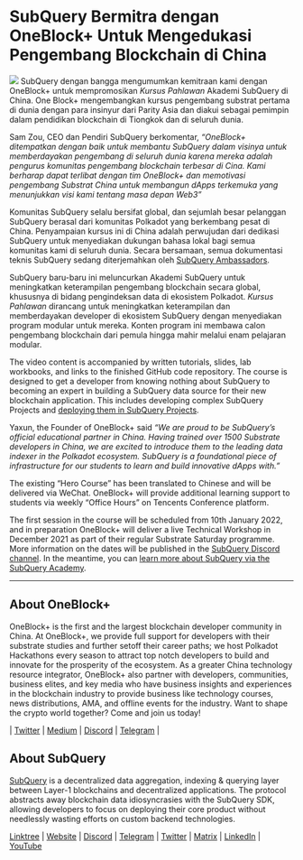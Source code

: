 # SubQuery Bermitra dengan OneBlock+ Untuk Mengedukasi Pengembang Blockchain di China

![](https://miro.medium.com/max/700/1*c1X5h-MEHHwjeqczDKvvCQ.png) SubQuery dengan bangga mengumumkan kemitraan kami dengan OneBlock+ untuk mempromosikan _Kursus Pahlawan_ Akademi SubQuery di China. One Block+ mengembangkan kursus pengembang substrat pertama di dunia dengan para insinyur dari Parity Asia dan diakui sebagai pemimpin dalam pendidikan blockchain di Tiongkok dan di seluruh dunia.

Sam Zou, CEO dan Pendiri SubQuery berkomentar, _“OneBlock+ ditempatkan dengan baik untuk membantu SubQuery dalam visinya untuk memberdayakan pengembang di seluruh dunia karena mereka adalah pengurus komunitas pengembang blockchain terbesar di Cina. Kami berharap dapat terlibat dengan tim OneBlock+ dan memotivasi pengembang Substrat China untuk membangun dApps terkemuka yang menunjukkan visi kami tentang masa depan Web3”_

Komunitas SubQuery selalu bersifat global, dan sejumlah besar pelanggan SubQuery berasal dari komunitas Polkadot yang berkembang pesat di China. Penyampaian kursus ini di China adalah perwujudan dari dedikasi SubQuery untuk menyediakan dukungan bahasa lokal bagi semua komunitas kami di seluruh dunia. Secara bersamaan, semua dokumentasi teknis SubQuery sedang diterjemahkan oleh [SubQuery Ambassadors](https://subquery.medium.com/introducing-the-subquery-ambassador-program-aa82613ab804).

SubQuery baru-baru ini meluncurkan Akademi SubQuery untuk meningkatkan keterampilan pengembang blockchain secara global, khususnya di bidang pengindeksan data di ekosistem Polkadot. _Kursus Pahlawan_ dirancang untuk meningkatkan keterampilan dan memberdayakan developer di ekosistem SubQuery dengan menyediakan program modular untuk mereka. Konten program ini membawa calon pengembang blockchain dari pemula hingga mahir melalui enam pelajaran modular.

The video content is accompanied by written tutorials, slides, lab workbooks, and links to the finished GitHub code repository. The course is designed to get a developer from knowing nothing about SubQuery to becoming an expert in building a SubQuery data source for their new blockchain application. This includes developing complex SubQuery Projects and  [deploying them in SubQuery Projects](https://project.subquery.network/).

Yaxun, the Founder of OneBlock+ said  _“We are proud to be SubQuery’s official educational partner in China. Having trained over 1500 Substrate developers in China, we are excited to introduce them to the leading data indexer in the Polkadot ecosystem. SubQuery is a foundational piece of infrastructure for our students to learn and build innovative dApps with.”_

The existing “Hero Course” has been translated to Chinese and will be delivered via WeChat. OneBlock+ will provide additional learning support to students via weekly “Office Hours” on Tencents Conference platform.

The first session in the course will be scheduled from 10th January 2022, and in preparation OneBlock+ will deliver a live Technical Workshop in December 2021 as part of their regular Substrate Saturday programme. More information on the dates will be published in the  [SubQuery Discord channel](https://discord.com/invite/78zg8aBSMG). In the meantime, you can  [learn more about SubQuery via the SubQuery Academy](https://subquery.coassemble.com/unlock/dOKZW6O#/).

---

## About OneBlock+

OneBlock+ is the first and the largest blockchain developer community in China. At OneBlock+, we provide full support for developers with their substrate studies and further setoff their career paths; we host Polkadot Hackathons every season to attract top notch developers to build and innovate for the prosperity of the ecosystem. As a greater China technology resource integrator, OneBlock+ also partner with developers, communities, business elites, and key media who have business insights and experiences in the blockchain industry to provide business like technology courses, news distributions, AMA, and offline events for the industry. Want to shape the crypto world together? Come and join us today!

|  [Twitter](https://mobile.twitter.com/oneblock_)  |  [Medium](https://medium.com/@OneBlockplus?p=5a6193755f9b) |  [Discord](https://discord.gg/5aWx6Rch)  |  [Telegram](https://t.me/oneblock_dev)  |

## About SubQuery

[SubQuery](https://subquery.network/)  is a decentralized data aggregation, indexing & querying layer between Layer-1 blockchains and decentralized applications. The protocol abstracts away blockchain data idiosyncrasies with the SubQuery SDK, allowing developers to focus on deploying their core product without needlessly wasting efforts on custom backend technologies.

​​[Linktree](https://linktr.ee/subquerynetwork)  |  [Website](https://subquery.network/)  |  [Discord](https://discord.com/invite/78zg8aBSMG)  |  [Telegram](https://t.me/subquerynetwork)  |  [Twitter](https://twitter.com/subquerynetwork)  |  [Matrix](https://matrix.to/#/#subquery:matrix.org)  |  [LinkedIn](https://www.linkedin.com/company/subquery)  |  [YouTube](https://www.youtube.com/channel/UCi1a6NUUjegcLHDFLr7CqLw)
